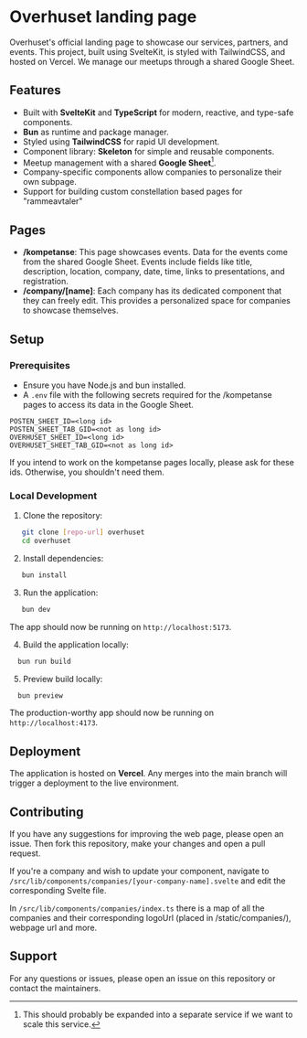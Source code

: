 # Overhuset landing page

Overhuset's official landing page to showcase our services, partners, and events. This project, built using SvelteKit, is styled with TailwindCSS, and hosted on Vercel. We manage our meetups through a shared Google Sheet.

## Features

- Built with **SvelteKit** and **TypeScript** for modern, reactive, and type-safe components.
- **Bun** as runtime and package manager.
- Styled using **TailwindCSS** for rapid UI development.
- Component library: **Skeleton** for simple and reusable components.
- Meetup management with a shared **Google Sheet**[^1].
- Company-specific components allow companies to personalize their own subpage.
- Support for building custom constellation based pages for "rammeavtaler"

[^1]: This should probably be expanded into a separate service if we want to scale this service.

## Pages

- **/kompetanse**: This page showcases events. Data for the events come from the shared Google Sheet. Events include fields like title, description, location, company, date, time, links to presentations, and registration.
- **/company/[name]**: Each company has its dedicated component that they can freely edit. This provides a personalized space for companies to showcase themselves.

## Setup

### Prerequisites

- Ensure you have Node.js and bun installed.
- A `.env` file with the following secrets required for the /kompetanse pages to access its data in the Google Sheet.

```env
POSTEN_SHEET_ID=<long id>
POSTEN_SHEET_TAB_GID=<not as long id>
OVERHUSET_SHEET_ID=<long id>
OVERHUSET_SHEET_TAB_GID=<not as long id>
```

If you intend to work on the kompetanse pages locally, please ask for these ids. Otherwise, you shouldn't need them.

### Local Development

1. Clone the repository:

```bash
   git clone [repo-url] overhuset
   cd overhuset
```

2. Install dependencies:

```bash
   bun install
```

3. Run the application:

```bash
   bun dev
```

The app should now be running on `http://localhost:5173`.

4. Build the application locally:

```bash
  bun run build
```

5. Preview build locally:

```bash
  bun preview

```

The production-worthy app should now be running on `http://localhost:4173`.

## Deployment

The application is hosted on **Vercel**. Any merges into the main branch will trigger a deployment to the live environment.

## Contributing

If you have any suggestions for improving the web page, please open an issue. Then fork this repository, make your changes and open a pull request.

If you're a company and wish to update your component, navigate to `/src/lib/components/companies/[your-company-name].svelte` and edit the corresponding Svelte file.

In `/src/lib/components/companies/index.ts` there is a map of all the companies and their corresponding logoUrl (placed in /static/companies/), webpage url and more.

## Support

For any questions or issues, please open an issue on this repository or contact the maintainers.
